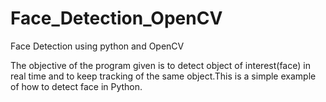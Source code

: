 # Face_Detection_OpenCV
Face Detection using python and OpenCV


The objective of the program given is to detect object of interest(face) in real time and to keep tracking of the same object.This is a simple example of how to detect face in Python.
